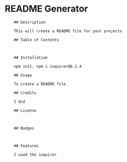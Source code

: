 # README Generator

        ## Description
       
        This will create a README file for your projects
       
        ## Table of Contents
       
        

        ## Installation
       
        npm init, npm i inquirer@8.2.4
       
        ## Usage
       
        To create a README file
       
        ## Credits
       
        I did

        ## License
       
        

        ## Badges
       
        

        ## Features

        I used the inquirer